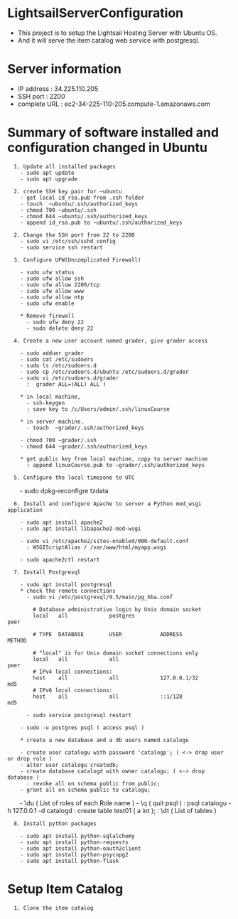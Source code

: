 # LightsailServerConfiguration

  - This project is to setup the Lightsail Hosting Server with Ubuntu OS. 
  - And it will serve the item catalog web service with postgresql.

# Server information

  - IP address : 34.225.110.205
  - SSH port : 2200 
  - complete URL : ec2-34-225-110-205.compute-1.amazonaws.com
  
# Summary of software installed and configuration changed in Ubuntu
  
      1. Update all installed packages
        - sudo apt update
        - sudo apt upgrade

      2. create SSH key pair for ~ubuntu
        - get local id_rsa.pub from .ssh folder
        - touch  ~ubuntu/.ssh/authorized_keys
        - chmod 700 ~ubuntu/.ssh
        - chmod 644 ~ubuntu/.ssh/authorized_keys
        - append id_rsa.pub to ~ubuntu/.ssh/authorized_keys

      2. Change the SSH port from 22 to 2200
        - sudo vi /etc/ssh/sshd_config
        - sudo service ssh restart

      3. Configure UFW(Uncomplicated Firewall)

        - sudo ufw status
        - sudo ufw allow ssh
        - sudo ufw allow 2200/tcp
        - sudo ufw allow www
        - sudo ufw allow ntp
        - sudo ufw enable

        * Remove firewall
          - sudo ufw deny 22
          - sudo delete deny 22

      4. Create a new user account named grader, give grader access
      
        - sudo adduer grader
        - sudo cat /etc/sudoers
        - sudo ls /etc/sudoers.d
        - sudo cp /etc/sudoers.d/ubuntu /etc/sudoers.d/grader
        - sudo vi /etc/sudoers.d/grader 
          :  grader ALL=(ALL) ALL )
          
        * in local machine,  
          - ssh-keygen 
          : save key to /c/Users/admin/.ssh/linuxCourse

        * in server machine, 
          - touch  ~grader/.ssh/authorized_keys
        
        - chmod 700 ~grader/.ssh
        - chmod 644 ~grader/.ssh/authorized_keys
        
        * get public key from local machine, copy to server machine
          : append linuxCourse.pub to ~grader/.ssh/authorized_keys

      5. Configure the local timezone to UTC
      
        - sudo dpkg-reconfigre tzdata 

      6. Install and configure Apache to server a Python mod_wsgi application

        - sudo apt install apache2
        - sudo apt install libapache2-mod-wsgi
        
        - sudo vi /etc/apache2/sites-enabled/000-default.conf
          : WSGIScriptAlias / /var/www/html/myapp.wsgi
          
        - sudo apache2ctl restart

      7. Install Postgresql
      
        - sudo apt install postgresql
        * check the remote connections 
          - sudo vi /etc/postgresql/9.5/main/pg_hba.conf
          
            # Database administrative login by Unix domain socket
            local   all             postgres                                peer

            # TYPE  DATABASE        USER            ADDRESS                 METHOD

            # "local" is for Unix domain socket connections only
            local   all             all                                     peer
            # IPv4 local connections:
            host    all             all             127.0.0.1/32            md5
            # IPv6 local connections:
            host    all             all             ::1/128                 md5

          - sudo service postgresql restart

        - sudo -u postgres psql ( access psql )
        
        * create a new database and a db users named catalogu
        
        - create user catalogu with password 'catalogp'; ( <-> drop user or drop role )
        - alter user catalogu createdb;
        - create database catalogd with owner catalogu; ( <-> drop database )
          : revoke all on schema public from public;  
        - grant all on schema public to catalogu;
                
        - \du ( List of roles of each Role name )
        - \q ( quit psql )
          : psql catalogu -h 127.0.0.1 -d catalogd
          : create table test01 ( a int );
          : \dt ( List of tables )
          
      8. Install python packages 
      
        - sudo apt install python-sqlalchemy
        - sudo apt install python-requests
        - sudo apt install python-oauth2client
        - sudo apt install python-psycopg2
        - sudo apt install python-flask

# Setup Item Catalog

      1. Clone the item catalog
      
  

